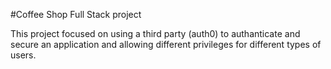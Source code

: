 #Coffee Shop Full Stack project

This project focused on using a third party (auth0) to authanticate and secure 
an application and allowing different privileges for different types of users.
 